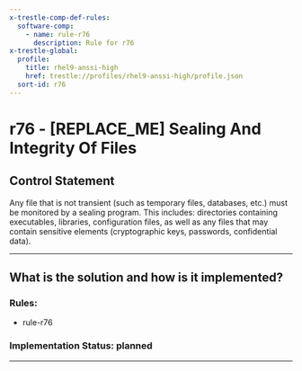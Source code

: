 ```yaml
---
x-trestle-comp-def-rules:
  software-comp:
    - name: rule-r76
      description: Rule for r76
x-trestle-global:
  profile:
    title: rhel9-anssi-high
    href: trestle://profiles/rhel9-anssi-high/profile.json
  sort-id: r76
---
```


# r76 - \[REPLACE_ME\] Sealing And Integrity Of Files

## Control Statement

Any file that is not transient (such as temporary files, databases, etc.) must be monitored by a sealing program. This includes: directories containing executables, libraries, configuration files, as well as any files that may contain sensitive elements (cryptographic keys, passwords, confidential data).

______________________________________________________________________

## What is the solution and how is it implemented?

<!-- For implementation status enter one of: implemented, partial, planned, alternative, not-applicable -->

<!-- Note that the list of rules under ### Rules: is read-only and changes will not be captured after assembly to JSON -->

<!-- Add control implementation description here for control: r76 -->

### Rules:

  - rule-r76

### Implementation Status: planned

______________________________________________________________________
